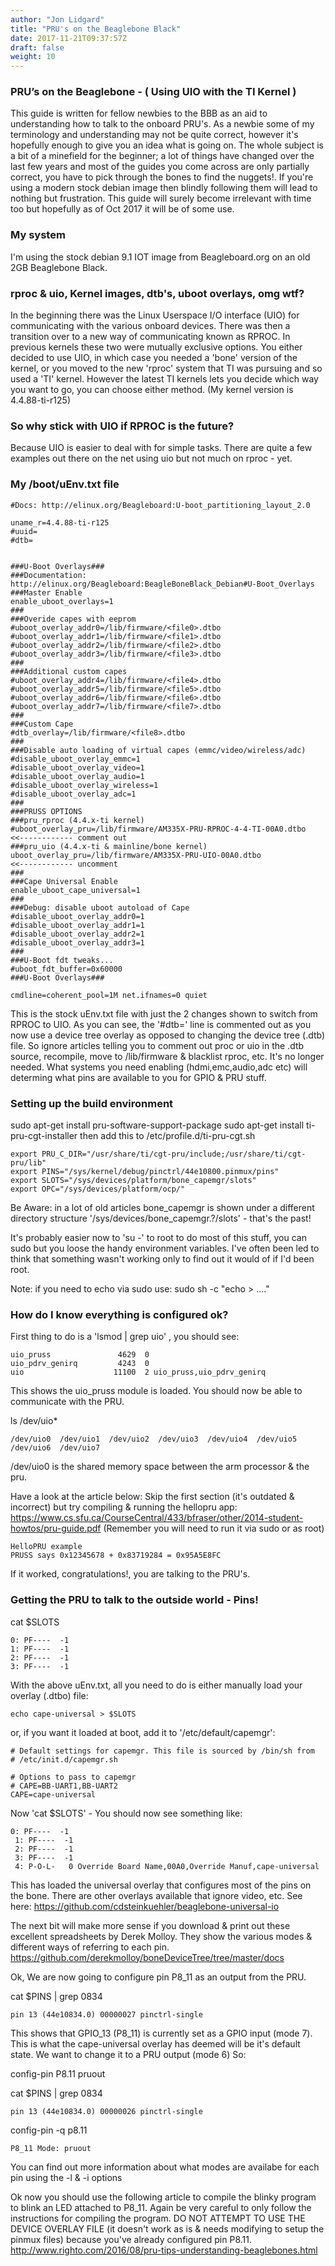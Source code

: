 ```yaml
---
author: "Jon Lidgard"
title: "PRU's on the Beaglebone Black"
date: 2017-11-21T09:37:57Z
draft: false
weight: 10
---
```


### PRU’s on the Beaglebone - ( Using UIO with the TI Kernel )

This guide is written for fellow newbies to the BBB as an aid to understanding how to talk to the onboard PRU's. As a newbie some of my terminology and understanding may not be quite correct, however it's hopefully enough to give you an idea what is going on. The whole subject is a bit of a minefield for the beginner; a lot of things have changed over the last few years and most of the guides you come across are only partially correct, you have to pick through the bones to find the nuggets!. If you're using a modern stock debian image then blindly following them will lead to nothing but frustration. This guide will surely become irrelevant with time too but hopefully as of Oct 2017 it will be of some use.

### My system
I'm using the stock debian 9.1 IOT image from Beagleboard.org on an old 2GB Beaglebone Black.

### rproc & uio, Kernel images, dtb's, uboot overlays, omg wtf?

In the beginning there was the Linux Userspace I/O interface (UIO) for communicating with the various onboard devices. There was then a transition over to a new way of communicating known as RPROC. In previous kernels these two were mutually exclusive options. You either decided to use UIO, in which case you needed a 'bone' version of the kernel, or you moved to the new 'rproc' system that TI was pursuing and so used a 'TI' kernel. However the latest TI kernels lets you decide which way you want to go, you can choose either method. (My kernel version is 4.4.88-ti-r125)

### So why stick with UIO if RPROC is the future?
Because UIO is easier to deal with for simple tasks. There are quite a few examples out there on the net using uio but not much on rproc - yet.

### My /boot/uEnv.txt file
```
#Docs: http://elinux.org/Beagleboard:U-boot_partitioning_layout_2.0

uname_r=4.4.88-ti-r125
#uuid=
#dtb=


###U-Boot Overlays###
###Documentation: http://elinux.org/Beagleboard:BeagleBoneBlack_Debian#U-Boot_Overlays
###Master Enable
enable_uboot_overlays=1
###
###Overide capes with eeprom
#uboot_overlay_addr0=/lib/firmware/<file0>.dtbo
#uboot_overlay_addr1=/lib/firmware/<file1>.dtbo
#uboot_overlay_addr2=/lib/firmware/<file2>.dtbo
#uboot_overlay_addr3=/lib/firmware/<file3>.dtbo
###
###Additional custom capes
#uboot_overlay_addr4=/lib/firmware/<file4>.dtbo
#uboot_overlay_addr5=/lib/firmware/<file5>.dtbo
#uboot_overlay_addr6=/lib/firmware/<file6>.dtbo
#uboot_overlay_addr7=/lib/firmware/<file7>.dtbo
###
###Custom Cape
#dtb_overlay=/lib/firmware/<file8>.dtbo
###
###Disable auto loading of virtual capes (emmc/video/wireless/adc)
#disable_uboot_overlay_emmc=1
#disable_uboot_overlay_video=1
#disable_uboot_overlay_audio=1
#disable_uboot_overlay_wireless=1
#disable_uboot_overlay_adc=1
###
###PRUSS OPTIONS
###pru_rproc (4.4.x-ti kernel)
#uboot_overlay_pru=/lib/firmware/AM335X-PRU-RPROC-4-4-TI-00A0.dtbo       <<------------ comment out
###pru_uio (4.4.x-ti & mainline/bone kernel)
uboot_overlay_pru=/lib/firmware/AM335X-PRU-UIO-00A0.dtbo                 <<------------ uncomment
###
###Cape Universal Enable
enable_uboot_cape_universal=1
###
###Debug: disable uboot autoload of Cape
#disable_uboot_overlay_addr0=1
#disable_uboot_overlay_addr1=1
#disable_uboot_overlay_addr2=1
#disable_uboot_overlay_addr3=1
###
###U-Boot fdt tweaks...
#uboot_fdt_buffer=0x60000
###U-Boot Overlays###

cmdline=coherent_pool=1M net.ifnames=0 quiet

```
This is the stock uEnv.txt file with just the 2 changes shown to switch from RPROC to UIO.
As you can see, the '#dtb=' line is commented out as you now use a device tree overlay as opposed to changing the device tree (.dtb) file.
So ignore articles telling you to comment out proc or uio in the .dtb source, recompile, move to /lib/firmware & blacklist rproc,  etc. It's no longer needed.
What systems you need enabling (hdmi,emc,audio,adc etc) will determing what pins are available to you for GPIO & PRU stuff.


### Setting up the build environment
sudo apt-get install pru-software-support-package
sudo apt-get install ti-pru-cgt-installer
then add this to /etc/profile.d/ti-pru-cgt.sh
```
export PRU_C_DIR="/usr/share/ti/cgt-pru/include;/usr/share/ti/cgt-pru/lib"
export PINS="/sys/kernel/debug/pinctrl/44e10800.pinmux/pins"
export SLOTS="/sys/devices/platform/bone_capemgr/slots"
export OPC="/sys/devices/platform/ocp/"
```
Be Aware: in a lot of old articles bone_capemgr is shown under a different directory structure '/sys/devices/bone_capemgr.?/slots' - that's the past!

It's probably easier now to 'su -' to root to do most of this stuff, you can sudo but you loose the handy environment variables. I've often been led to think that something wasn't working only to find out it would of if I'd been root.

Note: if you need to echo via sudo use: sudo sh -c "echo > ...."

### How do I know everything is configured ok?

First thing to do is a 'lsmod | grep uio' , you should see:
```
uio_pruss               4629  0
uio_pdrv_genirq         4243  0
uio                    11100  2 uio_pruss,uio_pdrv_genirq
```
This shows the uio_pruss module is loaded. You should now be able to communicate with the PRU.


ls /dev/uio*
```
/dev/uio0  /dev/uio1  /dev/uio2  /dev/uio3  /dev/uio4  /dev/uio5  /dev/uio6  /dev/uio7
```

/dev/uio0 is the shared memory space between the arm processor & the pru.

Have a look at the article below: Skip the first section (it's outdated & incorrect) but try compiling & running the hellopru app:
https://www.cs.sfu.ca/CourseCentral/433/bfraser/other/2014-student-howtos/pru-guide.pdf
(Remember you will need to run it via sudo or as root)

```
HelloPRU example
PRUSS says 0x12345678 + 0x83719284 = 0x95A5E8FC
```
If it worked, congratulations!, you are talking to the PRU's.

### Getting the PRU to talk to the outside world - Pins!

cat $SLOTS
```
0: PF----  -1
1: PF----  -1
2: PF----  -1
3: PF----  -1
```
With the above uEnv.txt, all you need to do is either manually load your overlay (.dtbo) file:

```
echo cape-universal > $SLOTS
```

or, if you want it loaded at boot, add it to '/etc/default/capemgr':

```
# Default settings for capemgr. This file is sourced by /bin/sh from
# /etc/init.d/capemgr.sh

# Options to pass to capemgr
# CAPE=BB-UART1,BB-UART2
CAPE=cape-universal
```

Now 'cat $SLOTS' - You should now see something like:
```
0: PF----  -1
 1: PF----  -1
 2: PF----  -1
 3: PF----  -1
 4: P-O-L-   0 Override Board Name,00A0,Override Manuf,cape-universal
 ```
 This has loaded the universal overlay that configures most of the pins on the bone. There are other overlays available that ignore video, etc. See here: https://github.com/cdsteinkuehler/beaglebone-universal-io

The next bit will make more sense if you download & print out these excellent spreadsheets by Derek Molloy. They show the various modes & different ways of referring to each pin. https://github.com/derekmolloy/boneDeviceTree/tree/master/docs

 Ok, We are now going to configure pin P8_11 as an output from the PRU.

cat $PINS | grep 0834
 ```
 pin 13 (44e10834.0) 00000027 pinctrl-single
 ```
 This shows that GPIO_13 (P8_11) is currently set as a GPIO input (mode 7). This is what the cape-universal overlay has deemed will be it's default state. We want to change it to a PRU output (mode 6) So:

config-pin P8.11 pruout

cat $PINS | grep 0834
 ```
 pin 13 (44e10834.0) 00000026 pinctrl-single
 ```

config-pin -q p8.11
```
P8_11 Mode: pruout
```
You can find out more information about what modes are availabe for each pin using the -l & -i options

Ok now you should use the following article to compile the blinky program to blink an LED attached to P8_11.
Again be very careful to only follow the instructions for compiling the program. DO NOT ATTEMPT TO USE THE DEVICE OVERLAY FILE (it doesn't work as is & needs modifying to setup the pinmux files) because you've already configured pin P8.11.
 http://www.righto.com/2016/08/pru-tips-understanding-beaglebones.html
